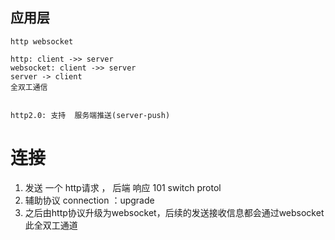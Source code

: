 ## 应用层
    http websocket

    http: client ->> server
    websocket: client ->> server
    server -> client
    全双工通信


    http2.0: 支持  服务端推送(server-push)

# 连接
1. 发送 一个 http请求 ， 后端 响应 101 switch protol  
2. 辅助协议 connection ：upgrade 
3. 之后由http协议升级为websocket，后续的发送接收信息都会通过websocket 此全双工通道